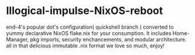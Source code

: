 # Illogical-impulse-NixOS-reboot
end-4's popular dot's configuration( quickshell branch ) converted to yummy declarative NixOS flake.nix for your consumption. It includes Home-Manager, pkg imports, security enchancements, and modular architecture. all in that delicious immutable .nix format we love so much, enjoy!
